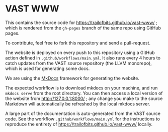 # VAST WWW

This contains the source code for https://trailofbits.github.io/vast-www/ ;
which is rendered from the `gh-pages` branch of the same repo using GitHub
pages.

To contribute, feel free to fork this repository and send a pull-request.

The website is deployed on every push to this repository using a GitHub action
defined in `.github/workflows/main.yml`. It also runs every 4 hours to catch
updates from the VAST source repository (the LLVM monorepo), which is used for
generating some docs.

We are using the [MkDocs](https://www.mkdocs.org/) framework for generating the
website.

The expected workflow is to download mkdocs on your machine, and run `mkdocs serve`
from the root directory. You can then access a local version of the website
from http://127.0.0.1:8000/ ; any change you make to the source Markdown will
automatically be refreshed by the local mkdocs server.

A large part of the documentation is auto-generated from the VAST source code.
See the workflow `.github/workflows/main.yml` for the instructions to reproduce
the entirety of https://trailofbits.github.io/vast-www/ locally.
